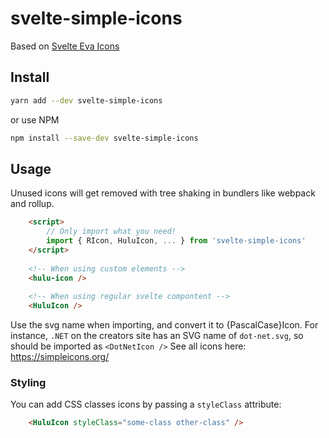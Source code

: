 # svelte-simple-icons

Based on [Svelte Eva Icons](https://github.com/dylanblokhuis/svelte-eva-icons)

## Install

```bash
yarn add --dev svelte-simple-icons
```
or use NPM
```bash
npm install --save-dev svelte-simple-icons
```

## Usage
Unused icons will get removed with tree shaking in bundlers like webpack and rollup.
```html
    <script>
        // Only import what you need!
    	import { RIcon, HuluIcon, ... } from 'svelte-simple-icons'
    </script>
    
    <!-- When using custom elements -->
    <hulu-icon />
    
    <!-- When using regular svelte compontent -->
    <HuluIcon />
```

Use the svg name when importing, and convert it to {PascalCase}Icon. 
For instance, `.NET` on the creators site has an SVG name of `dot-net.svg`, so should be imported as `<DotNetIcon />`
See all icons here: https://simpleicons.org/


### Styling
You can add CSS classes icons by passing a `styleClass` attribute:

```html
    <HuluIcon styleClass="some-class other-class" />
```
